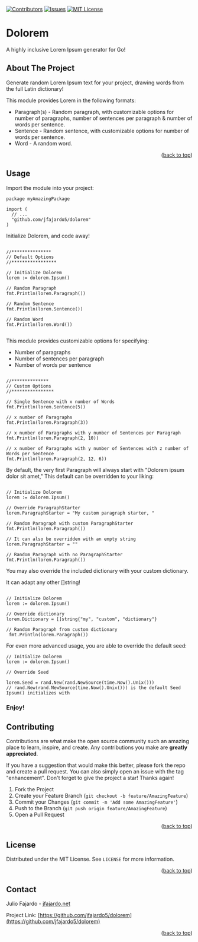 <a name="readme-top"></a>

[![Contributors][contributors-shield]][contributors-url]
[![Issues][issues-shield]][issues-url]
[![MIT License][license-shield]][license-url]

<div align="left">

<h1>Dolorem</h1>
  <p>
    A highly inclusive Lorem Ipsum generator for Go!
    <br />
  </p>
</div>

<!-- ABOUT THE PROJECT -->
## About The Project

Generate random Lorem Ipsum text for your project, drawing words from the full Latin dictionary!

This module provides Lorem in the following formats:

  * Paragraph(s) - Random paragraph, with customizable options for number of paragraphs, number of sentences per paragraph & number of words per sentence.
  * Sentence - Random sentence, with customizable options for number of words per sentence.
  * Word - A random word.

<p align="right">(<a href="#readme-top">back to top</a>)</p>

<!-- USAGE -->
## Usage

Import the module into your project:

~~~
package myAmazingPackage

import (
  // ...
  "github.com/jfajardo5/dolorem"
)
~~~


Initialize Dolorem, and code away!

~~~

//***************
// Default Options
//*****************

// Initialize Dolorem
lorem := dolorem.Ipsum()

// Random Paragraph
fmt.Println(lorem.Paragraph())

// Random Sentence
fmt.Println(lorem.Sentence())

// Random Word
fmt.Println(lorem.Word())
	
~~~


This module provides customizable options for specifying:

  * Number of paragraphs
  * Number of sentences per paragraph
  * Number of words per sentence

~~~

//**************
// Custom Options
//****************

// Single Sentence with x number of Words
fmt.Println(lorem.Sentence(5))

// x number of Paragraphs
fmt.Println(lorem.Paragraph(3))

// x number of Paragraphs with y number of Sentences per Paragraph
fmt.Println(lorem.Paragraph(2, 10))

// x number of Paragraphs with y number of Sentences with z number of Words per Sentence
fmt.Println(lorem.Paragraph(2, 12, 6))

~~~


By default, the very first Paragraph will always start with "Dolorem ipsum dolor sit amet,"
This default can be overridden to your liking:

~~~

// Initialize Dolorem
lorem := dolorem.Ipsum()

// Override ParagraphStarter
lorem.ParagraphStarter = "My custom paragraph starter, "

// Random Paragraph with custom ParagraphStarter
fmt.Println(lorem.Paragraph())

// It can also be overridden with an empty string
lorem.ParagraphStarter = ""
  
// Random Paragraph with no ParagraphStarter
fmt.Println(lorem.Paragraph())

~~~


You may also override the included dictionary with your custom dictionary.

It can adapt any other []string!

~~~

// Initialize Dolorem
lorem := dolorem.Ipsum()

// Override dictionary
lorem.Dictionary = []string{"my", "custom", "dictionary"}

// Random Paragraph from custom dictionary
 fmt.Println(lorem.Paragraph())

~~~


For even more advanced usage, you are able to override the default seed:

~~~
// Initialize Dolorem
lorem := dolorem.Ipsum()

// Override Seed

lorem.Seed = rand.New(rand.NewSource(time.Now().Unix()))
// rand.New(rand.NewSource(time.Now().Unix())) is the default Seed Ipsum() initializes with
~~~

### Enjoy!



<!-- CONTRIBUTING -->
## Contributing

Contributions are what make the open source community such an amazing place to learn, inspire, and create. Any contributions you make are **greatly appreciated**.

If you have a suggestion that would make this better, please fork the repo and create a pull request. You can also simply open an issue with the tag "enhancement".
Don't forget to give the project a star! Thanks again!

1. Fork the Project
2. Create your Feature Branch (`git checkout -b feature/AmazingFeature`)
3. Commit your Changes (`git commit -m 'Add some AmazingFeature'`)
4. Push to the Branch (`git push origin feature/AmazingFeature`)
5. Open a Pull Request

<p align="right">(<a href="#readme-top">back to top</a>)</p>



<!-- LICENSE -->
## License

Distributed under the MIT License. See `LICENSE` for more information.

<p align="right">(<a href="#readme-top">back to top</a>)</p>



<!-- CONTACT -->
## Contact

Julio Fajardo - [jfajardo.net](https://jfajardo.net)

Project Link: [https://github.com/jfajardo5/dolorem](https://github.com/jfajardo5/dolorem)

<p align="right">(<a href="#readme-top">back to top</a>)</p>




<!-- MARKDOWN LINKS & IMAGES -->
<!-- https://www.markdownguide.org/basic-syntax/#reference-style-links -->
[contributors-shield]: https://img.shields.io/github/contributors/jfajardo5/dolorem.svg?style=for-the-badge
[contributors-url]: https://github.com/jfajardo5/dolorem/graphs/contributors
[issues-shield]: https://img.shields.io/github/issues/jfajardo5/dolorem.svg?style=for-the-badge
[issues-url]: https://github.com/jfajardo5/dolorem/issues
[license-shield]: https://img.shields.io/github/license/jfajardo5/dolorem.svg?style=for-the-badge
[license-url]: https://github.com/jfajardo5/dolorem/blob/main/LICENSE
